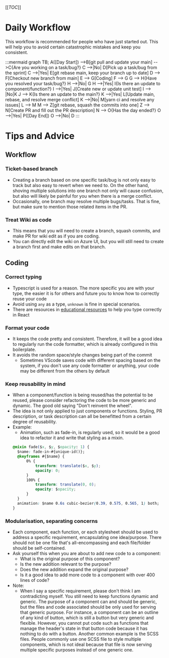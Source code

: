 [[_TOC_]]

# Daily Workflow

This workflow is recommended for people who have just started out. This will help you to avoid certain catastrophic mistakes and keep you consistent.

:::mermaid
graph TB;
A([Day Start]) -->B[git pull and update your main] -->C{Are you working on a task/bug?}
C -->|No| D[Pick up a task/bug from the sprint]
C -->|Yes| E[git rebase main, keep your branch up to date]
D --> F[Checkout new branch from main]
E --> G[Coding]
F --> G
G --> H{Have you resolved your task/bug?}
H -->|No| G
H -->|Yes| I{Is there an update to component/function?}
I -->|Yes| J[Create new or update unit test]
I --> |No|K
J --> K{Is there an update to the main?}
K -->|Yes| L[Update main, rebase, and resolve merge conflict]
K -->|No| M[yarn ci and resolve any issues]
L --> M
M --> Z[git rebase, squash the commits into one]
Z --> N[Create PR and fill out the PR description]
N --> O{Has the day ended?}
O -->|Yes| P([Day End])
O -->|No| D
:::

# Tips and Advice

## Workflow

### Ticket-based branch

- Creating a branch based on one specific task/bug is not only easy to track but also easy to revert when we need to. On the other hand, shoving multiple solutions into one branch not only will cause confusion, but also will likely be painful for you when there is a merge conflict.
- Occasionally, one branch may resolve multiple bugs/tasks. That is fine, but make sure to mention those related items in the PR.

### Treat Wiki as code

- This means that you will need to create a branch, squash commits, and make PR for wiki edit as if you are coding.
- You can directly edit the wiki on Azure UI, but you will still need to create a branch first and make edits on that branch.

## Coding

### Correct typing

- Typescript is used for a reason. The more specific you are with your type, the easier it is for others and future you to know how to correctly reuse your code
- Avoid using `any` as a type, `unknown` is fine in special scenarios.
- There are resources in [educational resources](/Next.js-Bolierplate-Wiki/Educational-Resource) to help you type correctly in React

### Format your code

- It keeps the code pretty and consistent. Therefore, it will be a good idea to regularly run the code formatter, which is already configured in this boilerplate.
- It avoids the random space/style changes being part of the commit
  - Sometimes VScode saves code with different spacing based on the system, if you don't use any code formatter or anything, your code may be different from the others by default

### Keep reusability in mind

- When a component/function is being reused/has the potential to be reused, please consider refactoring the code to be more generic and dynamic. The good old saying "Don't reinvent the wheel".
- The idea is not only applied to just components or functions. Styling, PR description, or task description can all be benefitted from a certain degree of reusability.
- Example:
  - Animation, such as fade-in, is regularly used, so it would be a good idea to refactor it and write that styling as a mixin.
  ```css
  @mixin fade($x, $y, $opacity: 1) {
  	$name: fade-in-#{unique-id()};
  	@keyframes #{$name} {
  		0% {
  			transform: translate($x, $y);
  			opacity: 0;
  		}
  		100% {
  			transform: translate(0, 0);
  			opacity: $opacity;
  		}
  	}
  	animation: $name 0.6s cubic-bezier(0.39, 0.575, 0.565, 1) both;
  }
  ```

### Modularisation, separating concerns

- Each component, each function, or each stylesheet should be used to address a specific requirement, encapsulating one idea/purpose. There should not be one file that's all-encompassing and each file/folder should be self-contained.
- Ask yourself this when you are about to add new code to a component:
  - What is the original purpose of this component?
  - Is the new addition relevant to the purpose?
  - Does the new addition expand the original purpose?
  - Is it a good idea to add more code to a component with over 400 lines of code?
- Note:
  - When I say a specific requirement, please don't think I am contradicting myself. You still need to keep functions dynamic and generic. The purpose of a component can and should be generic, but the files and code associated should be only used for serving that generic purpose. For instance, a component can be an outline of any kind of button, which is still a button but very generic and flexible. However, you cannot put code such as functions that manage the header's state in that button code because it has nothing to do with a button. Another common example is the SCSS files. People commonly use one SCSS file to style multiple components, which is not ideal because that file is now serving multiple specific purposes instead of one generic one.
